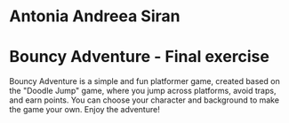 # Antonia Andreea Siran

# Bouncy Adventure - Final exercise 

Bouncy Adventure is a simple and fun platformer game, created based on the "Doodle Jump" game, where you jump across platforms, avoid traps, and earn points. You can choose your character and background to make the game your own. Enjoy the adventure!


